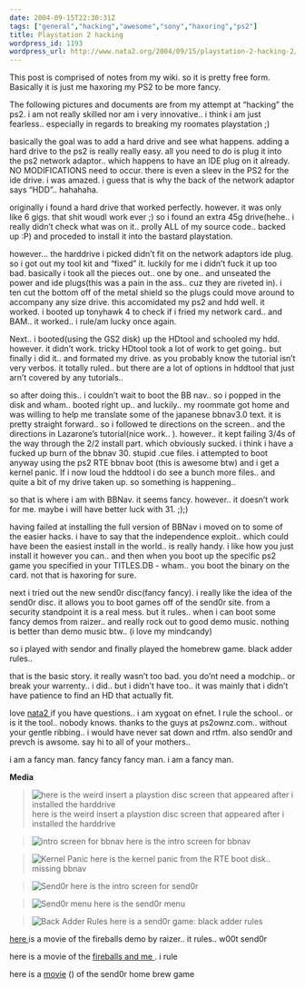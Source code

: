 ```yaml
---
date: 2004-09-15T22:30:31Z
tags: ["general","hacking","awesome","sony","haxoring","ps2"]
title: Playstation 2 hacking
wordpress_id: 1193
wordpress_url: http://www.nata2.org/2004/09/15/playstation-2-hacking-2/
---
```


This post is comprised of notes from my wiki. so it is pretty free form. Basically it is just me haxoring my PS2 to be more fancy.

The following pictures and documents are from my attempt at “hacking” the ps2. i am not really skilled nor am i very innovative.. i think i am just fearless.. especially in regards to breaking my roomates playstation ;)

<!--more-->

basically the goal was to add a hard drive and see what happens. adding a hard drive to the ps2 is really really easy. all you need to do is plug it into the ps2 network adaptor.. which happens to have an IDE plug on it already. NO MODIFICATIONS need to occur. there is even a sleev in the PS2 for the ide drive. i was amazed. i guess that is why the back of the network adaptor says “HDD”.. hahahaha.

originally i found a hard drive that worked perfectly. however. it was only like 6 gigs. that shit woudl work ever ;) so i found an extra 45g drive(hehe.. i really didn’t check what was on it.. prolly ALL of my source code.. backed up :P) and proceded to install it into the bastard playstation.

however… the harddrive i picked didn’t fit on the network adaptors ide plug. so i got out my tool kit and “fixed” it. luckily for me i didn’t fuck it up too bad. basically i took all the pieces out.. one by one.. and unseated the power and ide plugs(this was a pain in the ass.. cuz they are riveted in). i ten cut the bottom off of the metal shield so the plugs could move around to accompany any size drive. this accomidated my ps2 and hdd well. it worked. i booted up tonyhawk 4 to check if i fried my network card.. and BAM.. it worked.. i rule/am lucky once again.

Next.. i booted(using the GS2 disk) up the HDtool and schooled my hdd. however. it didn’t work. tricky HDtool took a lot of work to get going.. but finally i did it.. and formated my drive. as you probably know the tutorial isn’t very verbos. it totally ruled.. but there are a lot of options in hddtool that just arn’t covered by any tutorials..

so after doing this.. i couldn’t wait to boot the BB nav.. so i popped in the disk and wham.. booted right up.. and luckily.. my roommate got home and was willing to help me translate some of the japanese bbnav3.0 text. it is pretty straight forward.. so i followed te directions on the screen.. and the directions in Lazarone’s tutorial(nice work.. ). however.. it kept failing 3/4s of the way through the 2/2 install part. which obviously sucked. i think i have a fucked up burn of the bbnav 30. stupid .cue files. i attempted to boot anyway using the ps2 RTE bbnav boot (this is awesome btw) and i get a kernel panic. If i now loud the hddtool i do see a bunch more files.. and quite a bit of my drive taken up. so something is happening..

so that is where i am with BBNav. it seems fancy. however.. it doesn’t work for me. maybe i will have better luck with 31. ;);)

having failed at installing the full version of BBNav i moved on to some of the easier hacks. i have to say that the independence exploit.. which could have been the easiest install in the world.. is really handy. i like how you just install it however you can.. and then when you boot up the specific ps2 game you specified in your TITLES.DB - wham.. you boot the binary on the card. not that is haxoring for sure.

next i tried out the new send0r disc(fancy fancy). i really like the idea of the send0r disc. it allows you to boot games off of the send0r site. from a security standpoint it is a real mess. but it rules.. when i can boot some fancy demos from raizer.. and really rock out to good demo music. nothing is better than demo music btw.. (i love my mindcandy)

so i played with sendor and finally played the homebrew game. black adder rules..

that is the basic story. it really wasn’t too bad. you do’nt need a modchip.. or break your warrenty.. i did.. but i didn’t have too.. it was mainly that i didn’t have patience to find an HD that actually fit.

love <a href="http://nata2.info/misc/misc_hacking/ps2/hacking_ps2%20026.avi">nata2 </a>
if you have questions.. i am xygoat on efnet.
I rule the school.. or is it the tool.. nobody knows.
thanks to the guys at ps2ownz.com.. without your gentle ribbing.. i would have never sat down and rtfm. also send0r and prevch is awsome.
say hi to all of your mothers..

i am a fancy man. fancy fancy fancy man. i am a fancy man.

<strong>Media</strong>
<blockquote><img alt="here is the weird insert a playstion disc screen that appeared after i installed the harddrive" src="http://nata2.info/%2Ethumbnails/misc/misc_hacking/ps2/hacking_ps2%20009.jpg" />
here is the weird insert a playstion disc screen that appeared after i installed the harddrive</blockquote>
<blockquote><img alt="intro screen for bbnav" src="http://nata2.info/.thumbnails/misc/misc_hacking/ps2/hacking_ps2%20011.jpg" />
here is the intro screen for bbnav</blockquote>
<blockquote><img alt="Kernel Panic" src="http://nata2.info/.thumbnails/misc/misc_hacking/ps2/hacking_ps2%20004.jpg" />
here is the kernel panic from the RTE boot disk.. missing bbnav</blockquote>
<blockquote><img alt="Send0r" src="http://nata2.info/.thumbnails/misc/misc_hacking/ps2/hacking_ps2%20021.jpg" />
here is the intro screen for send0r</blockquote>
<blockquote><img alt="Send0r menu" src="http://nata2.info/.thumbnails/misc/misc_hacking/ps2/hacking_ps2%20022.jpg" />
here is the send0r menu</blockquote>
<blockquote><img alt="Back Adder Rules" src="http://nata2.info/.thumbnails/misc/misc_hacking/ps2/hacking_ps2%20027.jpg" />
here is a send0r game:  black adder rules</blockquote>
<a href="http://nata2.info/misc/misc_hacking/ps2/hacking_ps2%20025.avi">here </a>is a movie of the fireballs demo by raizer.. it rules.. w00t send0r

here is a movie of the <a href="http://nata2.info/misc/misc_hacking/ps2/hacking_ps2%20026.avi">fireballs and me </a>. i rule

here is a <a href="http://nata2.info/misc/misc_hacking/ps2/hacking_ps2%20028.avi">movie</a> () of the send0r home brew game
